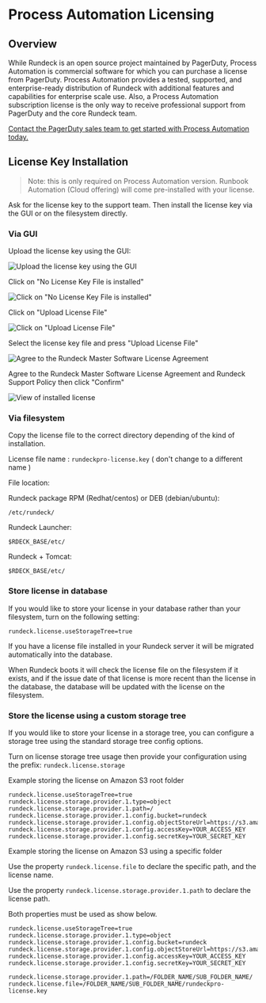 # Process Automation Licensing

## Overview

While Rundeck is an open source project maintained by PagerDuty, Process Automation is commercial software for which you can purchase a license from PagerDuty. Process Automation provides a tested, supported, and enterprise-ready distribution of Rundeck with additional features and capabilities for enterprise scale use. Also, a Process Automation subscription license is the only way to receive professional support from PagerDuty and the core Rundeck team.

[Contact the PagerDuty sales team to get started with Process Automation today.](https://www.pagerduty.com/contact-us/)

## License Key Installation

>Note: this is only required on Process Automation version.  Runbook Automation (Cloud offering) will come pre-installed with your license.

Ask for the license key to the support team. Then install the license key via the GUI or on the filesystem directly.

### Via GUI

Upload the license key using the GUI:

![Upload the license key using the GUI](~@assets/img/license-key-gui-1.png)

Click on "No License Key File is installed"

![Click on "No License Key File is installed"](~@assets/img/license-key-gui-2.png)

Click on "Upload License File"

![Click on "Upload License File"](~@assets/img/license-key-gui-3.png)

Select the license key file and press "Upload License File"

![Agree to the Rundeck Master Software License Agreement](~@assets/img/license-key-gui-3-a.png)

Agree to the Rundeck Master Software License Agreement and Rundeck Support Policy then click "Confirm"

![View of installed license](~@assets/img/license-key-gui-4.png)

### Via filesystem

Copy the license file to the correct directory depending of the kind of installation.

License file name : `rundeckpro-license.key` ( don't change to a different name )

File location:

Rundeck package RPM (Redhat/centos) or DEB (debian/ubuntu):

```
/etc/rundeck/
```

Rundeck Launcher:

```
$RDECK_BASE/etc/
```

Rundeck + Tomcat:

```
$RDECK_BASE/etc/
```

### Store license in database

If you would like to store your license in your database rather than your filesystem, turn on the following setting:

`rundeck.license.useStorageTree=true`

If you have a license file installed in your Rundeck server it will be migrated automatically into the database.

When Rundeck boots it will check the license file on the filesystem if it exists, and if the issue date of
that license is more recent than the license in the database, the database will be updated with the license
on the filesystem.

### Store the license using a custom storage tree

If you would like to store your license in a storage tree, you can configure a storage tree using the standard
storage tree config options.  

Turn on license storage tree usage then provide your configuration using the prefix: `rundeck.license.storage`

Example storing the license on Amazon S3 root folder

```
rundeck.license.useStorageTree=true
rundeck.license.storage.provider.1.type=object
rundeck.license.storage.provider.1.path=/
rundeck.license.storage.provider.1.config.bucket=rundeck
rundeck.license.storage.provider.1.config.objectStoreUrl=https://s3.amazonaws.com
rundeck.license.storage.provider.1.config.accessKey=YOUR_ACCESS_KEY
rundeck.license.storage.provider.1.config.secretKey=YOUR_SECRET_KEY
```

Example storing the license on Amazon S3 using a specific folder

Use the property `rundeck.license.file` to declare the specific path, and the license name.

Use the property `rundeck.license.storage.provider.1.path` to declare the license path.

Both properties must be used as show below.

```
rundeck.license.useStorageTree=true
rundeck.license.storage.provider.1.type=object
rundeck.license.storage.provider.1.config.bucket=rundeck
rundeck.license.storage.provider.1.config.objectStoreUrl=https://s3.amazonaws.com
rundeck.license.storage.provider.1.config.accessKey=YOUR_ACCESS_KEY
rundeck.license.storage.provider.1.config.secretKey=YOUR_SECRET_KEY

rundeck.license.storage.provider.1.path=/FOLDER_NAME/SUB_FOLDER_NAME/
rundeck.license.file=/FOLDER_NAME/SUB_FOLDER_NAME/rundeckpro-license.key
```
